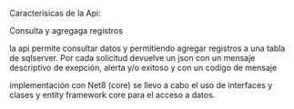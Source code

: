 Caracterisicas de la Api:

Consulta y agregaga registros

la api permite consultar datos y permitiendo agregar registros a una tabla de sqlserver. 
Por cada solicitud devuelve un json con un  mensaje  descriptivo de exepción, alerta y/o exitoso y con un codigo de mensaje

implementación con Net8 (core) se llevo a cabo el uso de interfaces y clases y entity framework core para el acceso a datos.


